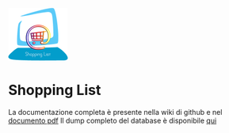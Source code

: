 ![logo](https://raw.githubusercontent.com/mpadovan/shopping-list/master/logo.png)
# Shopping List

La documentazione completa è presente nella wiki di github e nel [documento pdf](https://github.com/mpadovan/shopping-list/blob/master/specifiche.pdf)
Il dump completo del database è disponibile [qui](https://github.com/mpadovan/shopping-list/blob/master/shoppinglistdbdump.sql)
